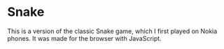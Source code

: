 # Snake
This is a version of the classic Snake game, which I first played on Nokia phones. It was made for the browser with JavaScript.

[Play Snake]: http://ericfirth.github.io/Snake/
